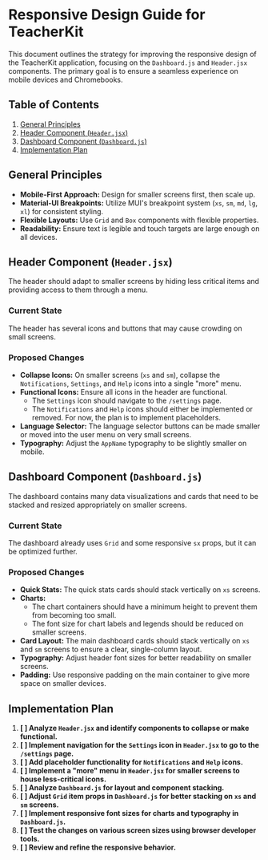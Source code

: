 # Responsive Design Guide for TeacherKit

This document outlines the strategy for improving the responsive design of the TeacherKit application, focusing on the `Dashboard.js` and `Header.jsx` components. The primary goal is to ensure a seamless experience on mobile devices and Chromebooks.

## Table of Contents
1.  [General Principles](#general-principles)
2.  [Header Component (`Header.jsx`)](#header-component-headerjsx)
3.  [Dashboard Component (`Dashboard.js`)](#dashboard-component-dashboardjs)
4.  [Implementation Plan](#implementation-plan)

## General Principles

*   **Mobile-First Approach:** Design for smaller screens first, then scale up.
*   **Material-UI Breakpoints:** Utilize MUI's breakpoint system (`xs`, `sm`, `md`, `lg`, `xl`) for consistent styling.
*   **Flexible Layouts:** Use `Grid` and `Box` components with flexible properties.
*   **Readability:** Ensure text is legible and touch targets are large enough on all devices.

## Header Component (`Header.jsx`)

The header should adapt to smaller screens by hiding less critical items and providing access to them through a menu.

### Current State
The header has several icons and buttons that may cause crowding on small screens.

### Proposed Changes
-   **Collapse Icons:** On smaller screens (`xs` and `sm`), collapse the `Notifications`, `Settings`, and `Help` icons into a single "more" menu.
-   **Functional Icons:** Ensure all icons in the header are functional.
    -   The `Settings` icon should navigate to the `/settings` page.
    -   The `Notifications` and `Help` icons should either be implemented or removed. For now, the plan is to implement placeholders.
-   **Language Selector:** The language selector buttons can be made smaller or moved into the user menu on very small screens.
-   **Typography:** Adjust the `AppName` typography to be slightly smaller on mobile.

## Dashboard Component (`Dashboard.js`)

The dashboard contains many data visualizations and cards that need to be stacked and resized appropriately on smaller screens.

### Current State
The dashboard already uses `Grid` and some responsive `sx` props, but it can be optimized further.

### Proposed Changes
-   **Quick Stats:** The quick stats cards should stack vertically on `xs` screens.
-   **Charts:**
    -   The chart containers should have a minimum height to prevent them from becoming too small.
    -   The font size for chart labels and legends should be reduced on smaller screens.
-   **Card Layout:** The main dashboard cards should stack vertically on `xs` and `sm` screens to ensure a clear, single-column layout.
-   **Typography:** Adjust header font sizes for better readability on smaller screens.
-   **Padding:** Use responsive padding on the main container to give more space on smaller devices.

## Implementation Plan

1.  **[ ] Analyze `Header.jsx` and identify components to collapse or make functional.**
2.  **[ ] Implement navigation for the `Settings` icon in `Header.jsx` to go to the `/settings` page.**
3.  **[ ] Add placeholder functionality for `Notifications` and `Help` icons.**
4.  **[ ] Implement a "more" menu in `Header.jsx` for smaller screens to house less-critical icons.**
5.  **[ ] Analyze `Dashboard.js` for layout and component stacking.**
6.  **[ ] Adjust `Grid` item props in `Dashboard.js` for better stacking on `xs` and `sm` screens.**
7.  **[ ] Implement responsive font sizes for charts and typography in `Dashboard.js`.**
8.  **[ ] Test the changes on various screen sizes using browser developer tools.**
9.  **[ ] Review and refine the responsive behavior.**